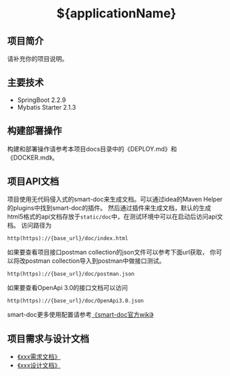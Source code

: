 <h1 align="center">${applicationName}</h1>

## 项目简介

请补充你的项目说明。
## 主要技术

- SpringBoot 2.2.9
- Mybatis Starter 2.1.3
## 构建部署操作

构建和部署操作请参考本项目docs目录中的《DEPLOY.md》和《DOCKER.md》。
## 项目API文档

项目使用无代码侵入式的smart-doc来生成文档。可以通过idea的Maven Helper的plugins中找到smart-doc的插件。
然后通过插件来生成文档，默认的生成html5格式的api文档存放于`static/doc`中，在测试环境中可以在启动后访问api文档。
访问路径为
```
http(https)://{base_url}/doc/index.html
```
如果要查看项目接口postman collection的json文件可以参考下面url获取，
你可以将改postman collection导入到postman中做接口测试。
```
http(https)://{base_url}/doc/postman.json
```
如果要查看OpenApi 3.0的接口文档可以访问
```
http(https)://{base_url}/doc/OpenApi3.0.json
```
smart-doc更多使用配置请参考[《smart-doc官方wiki》](https://gitee.com/smart-doc-team/smart-doc/wikis)
## 项目需求与设计文档

- [《xxx需求文档》](https://gitee.com/smart-doc-team/smart-doc/wikis)
- [《xxx设计文档》](https://gitee.com/smart-doc-team/smart-doc/wikis)

